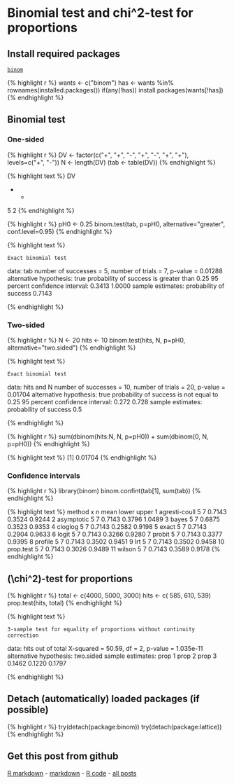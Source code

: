 Binomial test and chi^2-test for proportions
=========================

Install required packages
-------------------------

[`binom`](http://cran.r-project.org/package=binom)


{% highlight r %}
wants <- c("binom")
has   <- wants %in% rownames(installed.packages())
if(any(!has)) install.packages(wants[!has])
{% endhighlight %}


Binomial test
-------------------------
    
### One-sided


{% highlight r %}
DV   <- factor(c("+", "+", "-", "+", "-", "+", "+"), levels=c("+", "-"))
N    <- length(DV)
(tab <- table(DV))
{% endhighlight %}



{% highlight text %}
DV
+ - 
5 2 
{% endhighlight %}



{% highlight r %}
pH0 <- 0.25
binom.test(tab, p=pH0, alternative="greater", conf.level=0.95)
{% endhighlight %}



{% highlight text %}

	Exact binomial test

data:  tab 
number of successes = 5, number of trials = 7, p-value = 0.01288
alternative hypothesis: true probability of success is greater than 0.25 
95 percent confidence interval:
 0.3413 1.0000 
sample estimates:
probability of success 
                0.7143 

{% endhighlight %}


### Two-sided


{% highlight r %}
N    <- 20
hits <- 10
binom.test(hits, N, p=pH0, alternative="two.sided")
{% endhighlight %}



{% highlight text %}

	Exact binomial test

data:  hits and N 
number of successes = 10, number of trials = 20, p-value = 0.01704
alternative hypothesis: true probability of success is not equal to 0.25 
95 percent confidence interval:
 0.272 0.728 
sample estimates:
probability of success 
                   0.5 

{% endhighlight %}



{% highlight r %}
sum(dbinom(hits:N, N, p=pH0)) + sum(dbinom(0, N, p=pH0))
{% endhighlight %}



{% highlight text %}
[1] 0.01704
{% endhighlight %}


### Confidence intervals


{% highlight r %}
library(binom)
binom.confint(tab[1], sum(tab))
{% endhighlight %}



{% highlight text %}
          method x n   mean  lower  upper
1  agresti-coull 5 7 0.7143 0.3524 0.9244
2     asymptotic 5 7 0.7143 0.3796 1.0489
3          bayes 5 7 0.6875 0.3523 0.9353
4        cloglog 5 7 0.7143 0.2582 0.9198
5          exact 5 7 0.7143 0.2904 0.9633
6          logit 5 7 0.7143 0.3266 0.9280
7         probit 5 7 0.7143 0.3377 0.9395
8        profile 5 7 0.7143 0.3502 0.9451
9            lrt 5 7 0.7143 0.3502 0.9458
10     prop.test 5 7 0.7143 0.3026 0.9489
11        wilson 5 7 0.7143 0.3589 0.9178
{% endhighlight %}


\(\chi^2\)-test for proportions
-------------------------


{% highlight r %}
total <- c(4000, 5000, 3000)
hits  <- c( 585,  610,  539)
prop.test(hits, total)
{% endhighlight %}



{% highlight text %}

	3-sample test for equality of proportions without continuity
	correction

data:  hits out of total 
X-squared = 50.59, df = 2, p-value = 1.035e-11
alternative hypothesis: two.sided 
sample estimates:
prop 1 prop 2 prop 3 
0.1462 0.1220 0.1797 

{% endhighlight %}


Detach (automatically) loaded packages (if possible)
-------------------------


{% highlight r %}
try(detach(package:binom))
try(detach(package:lattice))
{% endhighlight %}


Get this post from github
----------------------------------------------

[R markdown](https://github.com/dwoll/RExRepos/raw/master/Rmd/npBinomial.Rmd) - [markdown](https://github.com/dwoll/RExRepos/raw/master/md/npBinomial.md) - [R code](https://github.com/dwoll/RExRepos/raw/master/R/npBinomial.R) - [all posts](https://github.com/dwoll/RExRepos)
